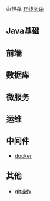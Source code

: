 👍推荐  [在线阅读](https://tao-cloud.github.io/notebook)	







## Java基础

## 前端

## 数据库

## 微服务

## 运维

## 中间件

- [docker](docker.md)



## 其他
- [git操作](其他/git.md)










